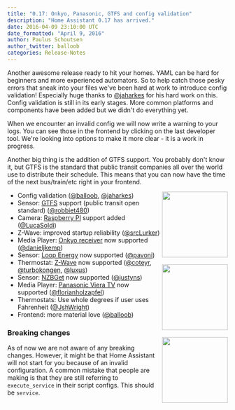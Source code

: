 ```yaml
---
title: "0.17: Onkyo, Panasonic, GTFS and config validation"
description: "Home Assistant 0.17 has arrived."
date: 2016-04-09 23:10:00 UTC
date_formatted: "April 9, 2016"
author: Paulus Schoutsen
author_twitter: balloob
categories: Release-Notes
---
```


Another awesome release ready to hit your homes. YAML can be hard for beginners and more experienced automators. So to help catch those pesky errors that sneak into your files we've been hard at work to introduce config validation! Especially huge thanks to [@jaharkes] for his hard work on this. Config validation is still in its early stages. More common platforms and components have been added but we didn't do everything yet.

When we encounter an invalid config we will now write a warning to your logs. You can see those in the frontend by clicking on the last developer tool. We're looking into options to make it more clear - it is a work in progress.

Another big thing is the addition of GTFS support. You probably don't know it, but GTFS is the standard that public transit companies all over the world use to distribute their schedule. This means that you can now have the time of the next bus/train/etc right in your frontend.

<img src='/images/supported_brands/onkyo.png' style='clear: right; margin-left: 5px; border:none; box-shadow: none; float: right; margin-bottom: 16px;' width='150' /><img src='/images/supported_brands/loop.png' style='clear: right; margin-left: 5px; border:none; box-shadow: none; float: right; margin-bottom: 16px;' width='150' /><img src='/images/supported_brands/panasonic.png' style='clear: right; margin-left: 5px; border:none; box-shadow: none; float: right; margin-bottom: 16px;' width='150' />

 - Config validation ([@balloob], [@jaharkes])
 - Sensor: [GTFS] support (public transit open standard) ([@robbiet480])
 - Camera: [Raspberry PI] support added ([@LucaSoldi])
 - Z-Wave: improved startup reliability ([@srcLurker])
 - Media Player: [Onkyo receiver] now supported ([@danieljkemp])
 - Sensor: [Loop Energy] now supported ([@pavoni])
 - Thermostat: [Z-Wave] now supported ([@coteyr], [@turbokongen], [@luxus])
 - Sensor: [NZBGet] now supported ([@justyns])
 - Media Player: [Panasonic Viera TV] now supported ([@florianholzapfel])
 - Thermostats: Use whole degrees if user uses Fahrenheit ([@JshWright])
 - Frontend: more material love ([@balloob])

[@balloob]: https://github.com/balloob/
[@coteyr]: https://github.com/coteyr/
[@danieljkemp]: https://github.com/danieljkemp/
[@florianholzapfel]: https://github.com/florianholzapfel/
[@jaharkes]: https://github.com/jaharkes/
[@JshWright]: https://github.com/JshWright/
[@justyns]: https://github.com/justyns/
[@LucaSoldi]: https://github.com/LucaSoldi/
[@luxus]: https://github.com/luxus/
[@pavoni]: https://github.com/pavoni/
[@robbiet480]: https://github.com/robbiet480/
[@srcLurker]: https://github.com/srcLurker/
[@turbokongen]: https://github.com/turbokongen/
[GTFS]: /components/gtfs/
[Loop Energy]: /components/loopenergy/
[NZBGet]: /components/nzbget/
[Onkyo receiver]: /components/onkyo/
[Panasonic Viera TV]: /components/panasonic_viera/
[Raspberry PI]: /components/rpi_camera/
[Z-Wave]: /components/zwave/#climate

### Breaking changes

As of now we are not aware of any breaking changes. However, it might be that Home Assistant will not start for you because of an invalid configuration. A common mistake that people are making is that they are still referring to `execute_service` in their script configs. This should be `service`.
